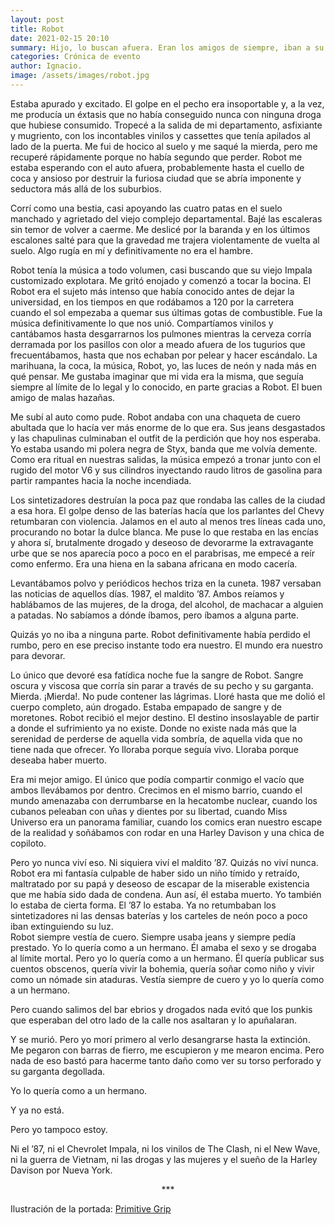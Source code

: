 ```yaml
---
layout: post
title: Robot
date: 2021-02-15 20:10
summary: Hijo, lo buscan afuera. Eran los amigos de siempre, iban a su sábado de iglesia, momento en que se compartía con la juventud parroquial y donde se aprovechaba de conocer a las chicas del barrio ampliado. Una ocasión imperdible que seguramente querían compartir conmigo ese día.
categories: Crónica de evento
author: Ignacio.
image: /assets/images/robot.jpg
---
```


Estaba apurado y excitado. El golpe en el pecho era insoportable y, a la vez, me producía un  éxtasis que no había conseguido nunca con ninguna droga que hubiese consumido. Tropecé a la  salida de mi departamento, asfixiante y mugriento, con los incontables vinilos y cassettes que  tenía apilados al lado de la puerta. Me fui de hocico al suelo y me saqué la mierda, pero me  recuperé rápidamente porque no había segundo que perder. Robot me estaba esperando con el  auto afuera, probablemente hasta el cuello de coca y ansioso por destruir la furiosa ciudad que se  abría imponente y seductora más allá de los suburbios.  

Corrí como una bestia, casi apoyando las cuatro patas en el suelo manchado y agrietado del viejo complejo departamental. Bajé las escaleras sin temor de volver a caerme. Me deslicé por la  baranda y en los últimos escalones salté para que la gravedad me trajera violentamente de vuelta  al suelo. Algo rugía en mí y definitivamente no era el hambre.  

Robot tenía la música a todo volumen, casi buscando que su viejo Impala customizado explotara.  Me gritó enojado y comenzó a tocar la bocina. El Robot era el sujeto más intenso que había  conocido antes de dejar la universidad, en los tiempos en que rodábamos a 120 por la carretera  cuando el sol empezaba a quemar sus últimas gotas de combustible. Fue la música  definitivamente lo que nos unió. Compartíamos vinilos y cantábamos hasta desgarrarnos los  pulmones mientras la cerveza corría derramada por los pasillos con olor a meado afuera de los  tugurios que frecuentábamos, hasta que nos echaban por pelear y hacer escándalo. La marihuana,  la coca, la música, Robot, yo, las luces de neón y nada más en qué pensar. Me gustaba imaginar que mi vida era la misma, que seguía siempre al límite de lo legal y lo conocido, en parte gracias a  Robot. El buen amigo de malas hazañas.  

Me subí al auto como pude. Robot andaba con una chaqueta de cuero abultada que lo hacía ver  más enorme de lo que era. Sus jeans desgastados y las chapulinas culminaban el outfit de la  perdición que hoy nos esperaba. Yo estaba usando mi polera negra de Styx, banda que me volvía  demente. Como era ritual en nuestras salidas, la música empezó a tronar junto con el rugido del  motor V6 y sus cilindros inyectando raudo litros de gasolina para partir rampantes hacia la noche incendiada.  

Los sintetizadores destruían la poca paz que rondaba las calles de la ciudad a esa hora. El golpe  denso de las baterías hacía que los parlantes del Chevy retumbaran con violencia. Jalamos en el  auto al menos tres líneas cada uno, procurando no botar la dulce blanca. Me puse lo que restaba  en las encías y ahora sí, brutalmente drogado y deseoso de devorarme la extravagante urbe que se nos aparecía poco a poco en el parabrisas, me empecé a reír como enfermo. Era una hiena en la sabana africana en modo cacería.

Levantábamos polvo y periódicos hechos triza en la cuneta. 1987 versaban las noticias de aquellos  días. 1987, el maldito ’87. Ambos reíamos y hablábamos de las mujeres, de la droga, del alcohol,  de machacar a alguien a patadas. No sabíamos a dónde íbamos, pero íbamos a alguna parte.

Quizás yo no iba a ninguna parte. Robot definitivamente había perdido el rumbo, pero en ese preciso instante todo era nuestro. El mundo era nuestro para devorar.

Lo único que devoré esa fatídica noche fue la sangre de Robot. Sangre oscura y viscosa que corría  sin parar a través de su pecho y su garganta. Mierda. ¡Mierda!. No pude contener las lágrimas.  Lloré hasta que me dolió el cuerpo completo, aún drogado. Estaba empapado de sangre y de  moretones. Robot recibió el mejor destino. El destino insoslayable de partir a donde el sufrimiento  ya no existe. Donde no existe nada más que la serenidad de perderse de aquella vida sombría, de  aquella vida que no tiene nada que ofrecer. Yo lloraba porque seguía vivo. Lloraba porque deseaba haber muerto.

Era mi mejor amigo. El único que podía compartir conmigo el vacío que ambos llevábamos por  dentro. Crecimos en el mismo barrio, cuando el mundo amenazaba con derrumbarse en la  hecatombe nuclear, cuando los cubanos peleaban con uñas y dientes por su libertad, cuando Miss Universo era un panorama familiar, cuando los comics eran nuestro escape de la realidad y  soñábamos con rodar en una Harley Davison y una chica de copiloto.  

Pero yo nunca viví eso. Ni siquiera viví el maldito ’87. Quizás no viví nunca. Robot era mi fantasía  culpable de haber sido un niño tímido y retraído, maltratado por su papá y deseoso de escapar de  la miserable existencia que me había sido dada de condena. Aun así, él estaba muerto. Yo también  lo estaba de cierta forma. El ’87 lo estaba. Ya no retumbaban los sintetizadores ni las densas baterías y los carteles de neón poco a poco iban extinguiendo su luz.  
Robot siempre vestía de cuero. Siempre usaba jeans y siempre pedía prestado. Yo lo quería como  a un hermano. Él amaba el sexo y se drogaba al límite mortal. Pero yo lo quería como a un  hermano. Él quería publicar sus cuentos obscenos, quería vivir la bohemia, quería soñar como niño  y vivir como un nómade sin ataduras. Vestía siempre de cuero y yo lo quería como a un hermano.

Pero cuando salimos del bar ebrios y drogados nada evitó que los punkis que esperaban del otro  lado de la calle nos asaltaran y lo apuñalaran.

Y se murió. Pero yo morí primero al verlo desangrarse hasta la extinción. Me pegaron con barras de fierro, me escupieron y me mearon encima. Pero nada de eso bastó para hacerme tanto daño como ver su torso perforado y su garganta degollada.

Yo lo quería como a un hermano.

Y ya no está.

Pero yo tampoco estoy.

Ni el ’87, ni el Chevrolet Impala, ni los vinilos de The Clash, ni el New Wave, ni la guerra de  Vietnam, ni las drogas y las mujeres y el sueño de la Harley Davison por Nueva York.




<center> *** </center>

Ilustración de la portada: [Primitive Grip](https://www.primitivegrip.com/)
